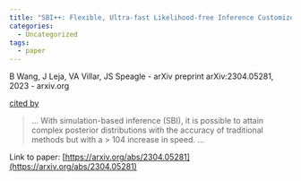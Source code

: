 ```yaml
---
title: "SBI++: Flexible, Ultra-fast Likelihood-free Inference Customized for Astronomical Application"
categories:
  - Uncategorized
tags:
  - paper
---
```

B Wang, J Leja, VA Villar, JS Speagle - arXiv preprint arXiv:2304.05281, 2023 - arxiv.org

[cited by](None) 

>… With simulation-based inference (SBI), it is possible to attain complex posterior distributions with the accuracy of traditional methods but with a > 104 increase in speed. …

Link to paper: [https://arxiv.org/abs/2304.05281](https://arxiv.org/abs/2304.05281)
